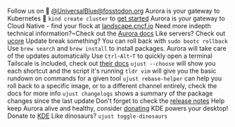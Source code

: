 Follow us on 󰫑 [@UniversalBlue@fosstodon.org](https://fosstodon.org/@UniversalBlue)
Aurora is your gateway to Kubernetes 󱃾 `kind create cluster` to [get started](https://kind.sigs.k8s.io/)
Aurora is your gateway to Cloud Native - find your flock at [landscape.cncf.io](https://l.cncf.io)
Need more indepth technical information?~Check out the [Aurora docs](https://docs.getaurora.dev)
Like servers? Check out [ucore](https://github.com/ublue-os/ucore)
Update break something? You can roll back with `sudo bootc rollback`
Use `brew search` and `brew install` to install packages. Aurora will take care of the updates automatically
Use `Ctrl`-`Alt`-`T` to quickly open a terminal
Tailscale is included, check out [their docs](https://tailscale.com/kb/1017/install)
`ujust --choose` will show you each shortcut and the script it's running
`tldr vim` will give you the basic rundown on commands for a given tool
`ujust rebase-helper` can help you roll back to a specific image, or to a different channel entirely, check the docs for more info
`ujust changelogs` shows a summary of the package changes since the last update
Don't forget to check the [release notes](https://github.com/ublue-os/aurora/releases)
Help keep Aurora alive and healthy, consider [donating](https://docs.getaurora.dev/project-docs/credits)
KDE powers your desktop! Donate to [KDE](https://kde.org/donate)
Like dinosaurs? `ujust toggle-dinosaurs`

